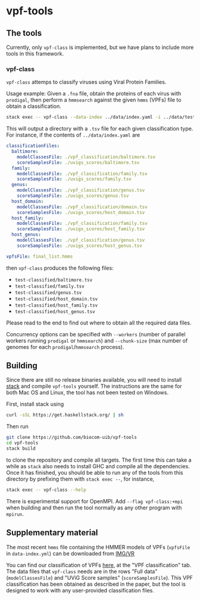 # vpf-tools

## The tools

Currently, only `vpf-class` is implemented, but we have plans to include more tools
in this framework.

### vpf-class

`vpf-class` attemps to classify viruses using Viral Protein Families.

Usage example: Given a `.fna` file, obtain the proteins of each virus with
`prodigal`, then perform a `hmmsearch` against the given `hmms` (VPFs) file to
obtain a classification.
```sh
stack exec -- vpf-class --data-index ../data/index.yaml -i ../data/test.fna -o test-classified
```

This will output a directory with a `.tsv` file for each given classification
type. For instance, if the contents of `../data/index.yaml` are

```yaml
classificationFiles:
  baltimore:
    modelClassesFile: ./vpf_classification/baltimore.tsv
    scoreSamplesFile: ./uvigs_scores/baltimore.tsv
  family:
    modelClassesFile: ./vpf_classification/family.tsv
    scoreSamplesFile: ./uvigs_scores/family.tsv
  genus:
    modelClassesFile: ./vpf_classification/genus.tsv
    scoreSamplesFile: ./uvigs_scores/genus.tsv
  host_domain:
    modelClassesFile: ./vpf_classification/domain.tsv
    scoreSamplesFile: ./uvigs_scores/host_domain.tsv
  host_family:
    modelClassesFile: ./vpf_classification/family.tsv
    scoreSamplesFile: ./uvigs_scores/host_family.tsv
  host_genus:
    modelClassesFile: ./vpf_classification/genus.tsv
    scoreSamplesFile: ./uvigs_scores/host_genus.tsv

vpfsFile: final_list.hmms
```

then `vpf-class` produces the following files:

- `test-classified/baltimore.tsv`
- `test-classified/family.tsv`
- `test-classified/genus.tsv`
- `test-classified/host_domain.tsv`
- `test-classified/host_family.tsv`
- `test-classified/host_genus.tsv`

Please read to the end to find out where to obtain all the required data files.

Concurrency options can be specified with `--workers` (number of
parallel workers running `prodigal` or `hmmsearch`) and `--chunk-size` (max
number of genomes for each `prodigal`/`hmmsearch` process).

## Building

Since there are still no release binaries available, you will need to install
[stack](haskellstack.org) and compile `vpf-tools` yourself. The instructions
are the same for both Mac OS and Linux, the tool has not been tested on
Windows.

First, install stack using
```sh
curl -sSL https://get.haskellstack.org/ | sh
```

Then run
```sh
git clone https://github.com/biocom-uib/vpf-tools
cd vpf-tools
stack build
```
to clone the repository and compile all targets. The first time this can take a
while as `stack` also needs to install GHC and compile all the dependencies.
Once it has finished, you should be able to run any of the tools from this
directory by prefixing them with `stack exec --`, for instance,
```sh
stack exec -- vpf-class --help
```

There is experimental support for OpenMPI. Add `--flag vpf-class:+mpi` when
building and then run the tool normally as any other program with `mpirun`.

## Supplementary material

The most recent `hmms` file containing the HMMER models of VPFs (`vpfsFile` in
`data-index.yml`) can be downloaded from
[IMG/VR](https://img.jgi.doe.gov//docs/final_list.hmms.gz)

You can find our classification of VPFs
[here](http://bioinfo.uib.es/~recerca/VPF-Class/), at the "VPF classification" tab.
The data files that `vpf-class` needs are in the rows "Full data" (`modelClassesFile`) and "UViG
Score samples" (`scoreSamplesFile`). This VPF classification has been obtained
as described in the paper, but the tool is designed to work with any
user-provided classification files.
